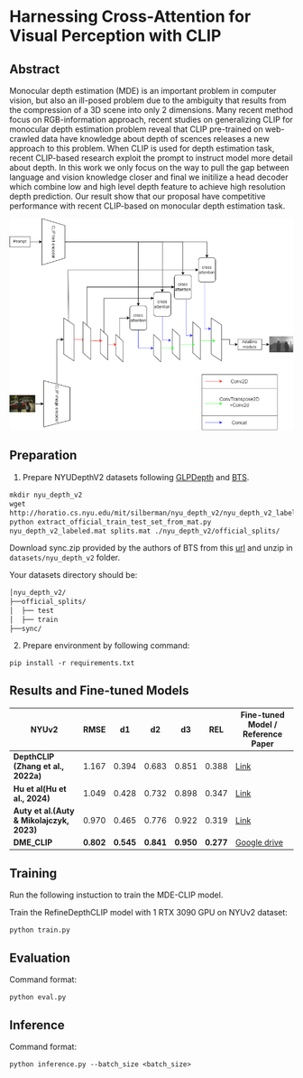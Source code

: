 # Harnessing Cross-Attention for Visual Perception with CLIP 

## Abstract
 Monocular depth estimation (MDE) is an important problem in computer vision, but also an ill-posed problem due to the ambiguity that results from the compression of a 3D scene into only 2 dimensions. Many recent method focus on RGB-information approach, recent studies on generalizing CLIP for monocular depth estimation problem reveal that CLIP pre-trained on web-crawled data have knowledge about depth of scences releases a new approach to this problem. When CLIP is used for depth estimation task, recent CLIP-based research exploit the prompt to instruct model more detail about depth. In this work we only focus on the way to pull the gap between language and vision knowledge closer and final we initilize a head decoder which combine low and high level depth feature to achieve high resolution depth prediction. Our result show that our proposal have competitive performance with recent CLIP-based on monocular depth estimation task.  

  
  


  
  ![alt text](https://github.com/TranMinhThang123/DME_CLIP/blob/main/asset/Architecture.png)


## Preparation

1. Prepare NYUDepthV2 datasets following [GLPDepth](https://github.com/vinvino02/GLPDepth) and [BTS](https://github.com/cleinc/bts/tree/master).

```
mkdir nyu_depth_v2
wget http://horatio.cs.nyu.edu/mit/silberman/nyu_depth_v2/nyu_depth_v2_labeled.mat
python extract_official_train_test_set_from_mat.py nyu_depth_v2_labeled.mat splits.mat ./nyu_depth_v2/official_splits/
```

Download sync.zip provided by the authors of BTS from this [url](https://drive.google.com/file/d/1AysroWpfISmm-yRFGBgFTrLy6FjQwvwP/view) and unzip in `datasets/nyu_depth_v2` folder. 



Your datasets directory should be:

```
│nyu_depth_v2/
├──official_splits/
│  ├── test
│  ├── train
├──sync/
```

2. Prepare environment by following command:
```
pip install -r requirements.txt
```
## Results and Fine-tuned Models

| NYUv2 | RMSE | d1 | d2 | d3 | REL | Fine-tuned Model / Reference Paper |
|-------------------|-------|-------|--------|--------|-------|-------|
| **DepthCLIP (Zhang et al., 2022a)** | 1.167 | 0.394 | 0.683 | 0.851 | 0.388 |[Link](https://arxiv.org/pdf/2207.01077.pdf)
| **Hu et al(Hu et al., 2024)** | 1.049 | 0.428 | 0.732 | 0.898 | 0.347 |[Link](https://arxiv.org/pdf/2311.01034.pdf)
| **Auty et al.(Auty & Mikolajczyk, 2023)** | 0.970 | 0.465 | 0.776 | 0.922 | 0.319 |[Link](https://openaccess.thecvf.com/content/ICCV2023W/OpenSUN3D/papers/Auty_Learning_to_Prompt_CLIP_for_Monocular_Depth_Estimation_Exploring_the_ICCVW_2023_paper.pdf)
| **DME_CLIP** | <b>0.802 | <b>0.545 | <b>0.841 |<b> 0.950 | <b>0.277 |[Google drive](https://drive.google.com/file/d/18F9AHg_xlYbPqtFAPm3mDp5-2DOSCM9t/view?usp=sharing) |

## Training

Run the following instuction to train the MDE-CLIP model.

Train the RefineDepthCLIP model with 1 RTX 3090 GPU on NYUv2 dataset:
```
python train.py 
```

## Evaluation
Command format:
```
python eval.py
```

## Inference
Command format:
```
python inference.py --batch_size <batch_size>
```
